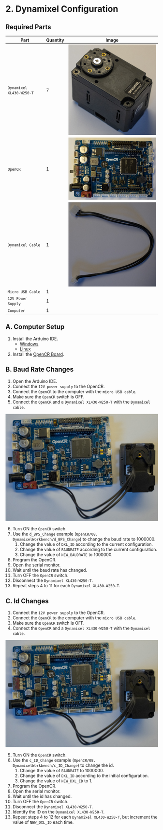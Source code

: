 # 2. Dynamixel Configuration

## Required Parts
| Part                     | Quantity | Image                                                          |
| ------------------------ | -------- | ---------------------------------------------------------------|
| `Dynamixel XL430-W250-T` | 7        | ![Dynamixel XL430-W250-T](images/electronics/XL430-W250-T.jpg) |
| `OpenCR`                 | 1        | ![OpenCR](images/electronics/OpenCR.jpg)                       |
| `Dynamixel Cable`        | 1        | ![Dynamixel Cable](images/electronics/dynamixel%20cable.jpg)   |
| `Micro USB Cable`        | 1        |                                                                |
| `12V Power Supply`       | 1        |                                                                |
| `Computer`               | 1        |                                                                |

## A. Computer Setup
1. Install the Arduino IDE.
    - [Windows](https://www.arduino.cc/en/Guide/Windows)
    - [Linux](https://www.arduino.cc/en/Guide/Linux)
2. Install the [OpenCR Board](https://emanual.robotis.com/docs/en/parts/controller/opencr10/#install-on-linux).

## B. Baud Rate Changes
1. Open the Arduino IDE.
2. Connect the `12V power supply` to the OpenCR.
3. Connect the `OpenCR` to the computer with the `micro USB cable`.
4. Make sure the `OpenCR` switch is OFF.
5. Connect the `OpenCR` and a `Dynamixel XL430-W250-T` with the `Dynamixel cable`.

![OpenCR, Dynamixel XL430-W250-T, Dynamixel cable](images/assembly/02%20dynamixel.jpg)

6. Turn ON the `OpenCR` switch.
7. Use the `d_BPS_Change` example (`OpenCR/08. DynamixelWorkbench/d_BPS_Change`) to change the baud rate to 1000000.
    1. Change the value of `DXL_ID` according to the current configuration.
    2. Change the value of `BAUDRATE` according to the current configuration.
    3. Change the value of `NEW_BAUDRATE` to 1000000.
8. Program the OpenCR.
9. Open the serial monitor.
10. Wait until the baud rate has changed.
11. Turn OFF the `OpenCR` switch.
12. Disconnect the `Dynamixel XL430-W250-T`.
13. Repeat steps 4 to 11 for each `Dynamixel XL430-W250-T`.

## C. Id Changes
1. Connect the `12V power supply` to the OpenCR.
2. Connect the `OpenCR` to the computer with the `micro USB cable`.
3. Make sure the `OpenCR` switch is OFF.
4. Connect the `OpenCR` and a `Dynamixel XL430-W250-T` with the `Dynamixel cable`.

![OpenCR, Dynamixel XL430-W250-T, Dynamixel cable](images/assembly/02%20dynamixel.jpg)

5. Turn ON the `OpenCR` switch.
6. Use the `c_ID_Change` example (`OpenCR/08. DynamixelWorkbench/c_ID_Change`) to change the id.
    1. Change the value of `BAUDRATE` to 1000000.
    2. Change the value of `DXL_ID` according to the initial configuration.
    3. Change the value of `NEW_DXL_ID` to 1.
7. Program the OpenCR.
8. Open the serial monitor.
9. Wait until the id has changed.
10. Turn OFF the `OpenCR` switch.
11. Disconnect the `Dynamixel XL430-W250-T`.
12. Identify the ID on the `Dynamixel XL430-W250-T`.
13. Repeat steps 4 to 12 for each `Dynamixel XL430-W250-T`, but increment the value of `NEW_DXL_ID` each time.
